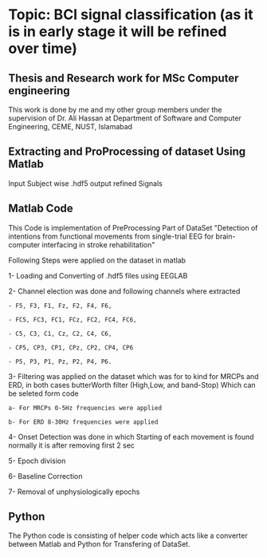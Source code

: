 # Topic: BCI signal classification (as it is in early stage it will be refined over time)
## Thesis and Research work for MSc Computer engineering

This work is done by   me and my other group members under the supervision of Dr. Ali Hassan at Department of Software and Computer Engineering, CEME, NUST, Islamabad

## Extracting and ProProcessing of dataset Using Matlab
 
Input Subject wise .hdf5 
output refined Signals


## Matlab Code
This Code is implementation of PreProcessing Part of DataSet "Detection of intentions from functional movements from single-trial EEG for brain-computer interfacing in stroke rehabilitation" 

Following Steps were applied on the dataset in matlab

1-  Loading and Converting of .hdf5 files using EEGLAB

2-  Channel election was done and following channels where extracted

	- F5, F3, F1, Fz, F2, F4, F6,
	
	- FC5, FC3, FC1, FCz, FC2, FC4, FC6,
	
	- C5, C3, C1, Cz, C2, C4, C6,
	
	- CP5, CP3, CP1, CPz, CP2, CP4, CP6 
	
	- P5, P3, P1, Pz, P2, P4, P6. 
	
3- Filtering was applied on the dataset which was for to kind for MRCPs and ERD, in both cases butterWorth filter (High,Low, and band-Stop) Which can be seleted form code 
	
	a- For MRCPs 0-5Hz frequencies were applied
	
	b- For ERD 8-30Hz frequencies were applied

4- Onset Detection was done in which Starting of each movement is found normally it is after removing first 2 sec 

5- Epoch division

6- Baseline Correction

7- Removal of unphysiologically epochs

## Python

The Python code is consisting of helper code which acts like a converter between Matlab and Python for Transfering of DataSet.
